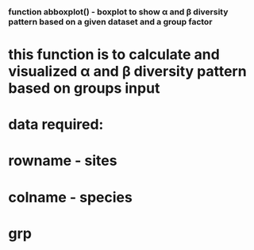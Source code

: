### function abboxplot() -  boxplot to show α and β diversity pattern based on a given dataset and a group factor  ###
# this function is to calculate and visualized α and β diversity pattern based on groups input

# data required:
  # rowname - sites
  # colname - species
  # grp
